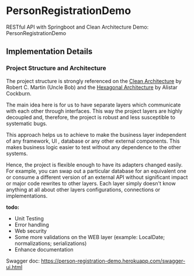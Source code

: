 # PersonRegistrationDemo
RESTful API with Springboot and Clean Architecture Demo: PersonRegistrationDemo

## Implementation Details

### Project Structure and Architecture
The project structure is strongly referenced on the [Clean Architecture](https://blog.cleancoder.com/uncle-bob/2012/08/13/the-clean-architecture.html)
by Robert C. Martin (Uncle Bob) and the [Hexagonal Architecture](https://medium.com/idealo-tech-blog/hexagonal-ports-adapters-architecture-e3617bcf00a0)
by Alistar Cockburn.

The main idea here is for us to have separate layers which communicate with each other through interfaces. This way the project layers are highly decoupled and, therefore,
the project is robust and less susceptible to systematic bugs.

This approach helps us to achieve to make the business layer independent of any framework, UI , database or any other external components.
This makes business logic easier to test without any dependence to the other systems.

Hence, the project is flexible enough to have its adapters changed easily.
For example, you can swap out a particular database for an equivalent one or consume a different version of an external
API without significant impact or major code rewrites to other layers.
Each layer simply doesn't know anything at all about other layers configurations, connections or implementations.

**todo:**

- Unit Testing
- Error handling
- Web security
- Some more validations on the WEB layer (example: LocalDate; normalizations; serializations)
- Enhance documentation

Swagger doc: https://person-registration-demo.herokuapp.com/swagger-ui.html